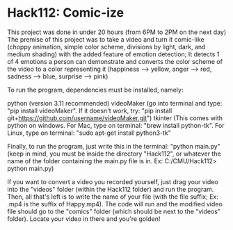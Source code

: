 # Hack112: Comic-ize
This project was done in under 20 hours (from 6PM to 2PM on the next day)
The premise of this project was to take a video and turn it comic-like (choppy animation, simple color scheme, divisions by light, dark, and medium shading)
with the added feature of emotion detection; It detects 1 of 4 emotions a person can demonstrate and converts the color scheme of the video to a color
representing it (happiness --> yellow, anger --> red, sadness --> blue, surprise --> pink)

To run the program, dependencies must be installed, namely: 

python (version 3.11 recommended)
videoMaker (go into terminal and type: "pip install videoMaker". If it doesn't work, try: "pip install git+https://github.com/username/videoMaker.git")
tkinter (This comes with python on windows. For Mac, type on terminal: "brew install python-tk". For Linux, type on terminal: "sudo apt-get install python3-tk"

Finally, to run the program, just write this in the terminal: "python main.py" (keep in mind, you must be inside the directory "Hack112", or whatever the 
name of the folder containing the main.py file is in. Ex: C:/CMU/Hack112> python main.py)

If you want to convert a video you recorded yourself, just drag your video into the "videos" folder (within the Hack112 folder) and run the program. Then, all
that's left is to write the name of your file (with the file suffix; Ex: .mp4 is the suffix of Happy.mp4). The code will run and the modified video file should go 
to the "comics" folder (which should be next to the "videos" folder). Locate your video in there and you're golden!
